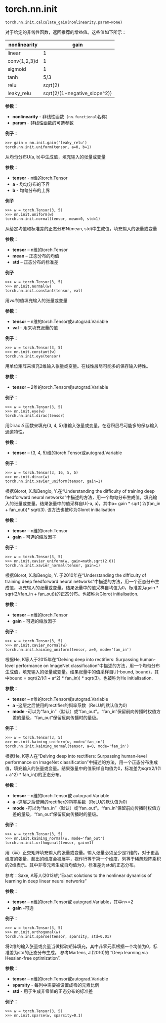 # torch.nn.init

```
torch.nn.init.calculate_gain(nonlinearity,param=None)
```

对于给定的非线性函数，返回推荐的增益值。这些值如下所示：

| nonlinearity | gain                         |
| ------------ | ---------------------------- |
| linear       | 1                            |
| conv{1,2,3}d | 1                            |
| sigmoid      | 1                            |
| tanh         | 5/3                          |
| relu         | sqrt(2)                      |
| leaky_relu   | sqrt(2/(1+negative_slope^2)) |

**参数：**

- **nonlinearity** - 非线性函数（`nn.functional`名称）
- **param** - 非线性函数的可选参数

**例子：**

```
>>> gain = nn.init.gain('leaky_relu')
torch.nn.init.uniform(tensor, a=0, b=1)
```

从均匀分布U(a, b)中生成值，填充输入的张量或变量

**参数：**

- **tensor** - n维的torch.Tensor
- **a** - 均匀分布的下界
- **b** - 均匀分布的上界

**例子**

```
>>> w = torch.Tensor(3, 5)
>>> nn.init.uniform(w)
torch.nn.init.normal(tensor, mean=0, std=1)
```

从给定均值和标准差的正态分布N(mean, std)中生成值，填充输入的张量或变量

**参数：**

- **tensor** – n维的torch.Tensor
- **mean** – 正态分布的均值
- **std** – 正态分布的标准差

**例子**

```
>>> w = torch.Tensor(3, 5)
>>> nn.init.normal(w)
torch.nn.init.constant(tensor, val)
```

用*val*的值填充输入的张量或变量

**参数：**

- **tensor** – n维的torch.Tensor或autograd.Variable
- **val** – 用来填充张量的值

**例子：**

```
>>> w = torch.Tensor(3, 5)
>>> nn.init.constant(w)
torch.nn.init.eye(tensor)
```

用单位矩阵来填充2维输入张量或变量。在线性层尽可能多的保存输入特性。

**参数：**

- **tensor** – 2维的torch.Tensor或autograd.Variable

**例子：**

```
>>> w = torch.Tensor(3, 5)
>>> nn.init.eye(w)
torch.nn.init.dirac(tensor)
```

用Dirac $\delta$ 函数来填充{3, 4, 5}维输入张量或变量。在卷积层尽可能多的保存输入通道特性。

**参数：**

- **tensor** – {3, 4, 5}维的torch.Tensor或autograd.Variable

**例子：**

```
>>> w = torch.Tensor(3, 16, 5, 5)
>>> nn.init.dirac(w)
torch.nn.init.xavier_uniform(tensor, gain=1)
```

根据Glorot, X.和Bengio, Y.在“Understanding the difficulty of training deep feedforward neural networks”中描述的方法，用一个均匀分布生成值，填充输入的张量或变量。结果张量中的值采样自U(-a, a)，其中a= gain * sqrt( 2/(fan_in + fan_out))* sqrt(3). 该方法也被称为Glorot initialisation

**参数：**

- **tensor** – n维的torch.Tensor
- **gain** - 可选的缩放因子

**例子：**

```
>>> w = torch.Tensor(3, 5)
>>> nn.init.xavier_uniform(w, gain=math.sqrt(2.0))
torch.nn.init.xavier_normal(tensor, gain=1)
```

根据Glorot, X.和Bengio, Y. 于2010年在“Understanding the difficulty of training deep feedforward neural networks”中描述的方法，用一个正态分布生成值，填充输入的张量或变量。结果张量中的值采样自均值为0，标准差为gain * sqrt(2/(fan_in + fan_out))的正态分布。也被称为Glorot initialisation.

**参数：**

- **tensor** – n维的torch.Tensor
- **gain** - 可选的缩放因子

**例子：**

```
>>> w = torch.Tensor(3, 5)
>>> nn.init.xavier_normal(w)
torch.nn.init.kaiming_uniform(tensor, a=0, mode='fan_in')
```

根据He, K等人于2015年在“Delving deep into rectifiers: Surpassing human-level performance on ImageNet classification”中描述的方法，用一个均匀分布生成值，填充输入的张量或变量。结果张量中的值采样自U(-bound, bound)，其中bound = sqrt(2/((1 + a^2) * fan_in)) * sqrt(3)。也被称为He initialisation.

**参数：**

- **tensor** – n维的torch.Tensor或autograd.Variable
- **a** -这层之后使用的rectifier的斜率系数（ReLU的默认值为0）
- **mode** -可以为“fan_in”（默认）或“fan_out”。“fan_in”保留前向传播时权值方差的量级，“fan_out”保留反向传播时的量级。

**例子：**

```
>>> w = torch.Tensor(3, 5)
>>> nn.init.kaiming_uniform(w, mode='fan_in')
torch.nn.init.kaiming_normal(tensor, a=0, mode='fan_in')
```

根据He, K等人在“Delving deep into rectifiers: Surpassing human-level performance on ImageNet classification”中描述的方法，用一个正态分布生成值，填充输入的张量或变量。结果张量中的值采样自均值为0，标准差为sqrt(2/((1 + a^2) * fan_in))的正态分布。

**参数：**

- **tensor** – n维的torch.Tensor或 autograd.Variable
- **a** -这层之后使用的rectifier的斜率系数（ReLU的默认值为0）
- **mode** -可以为“fan_in”（默认）或“fan_out”。“fan_in”保留前向传播时权值方差的量级，“fan_out”保留反向传播时的量级。

**例子：**

```
>>> w = torch.Tensor(3, 5)
>>> nn.init.kaiming_normal(w, mode='fan_out')
torch.nn.init.orthogonal(tensor, gain=1)
```

用（半）正交矩阵填充输入的张量或变量。输入张量必须至少是2维的，对于更高维度的张量，超出的维度会被展平，视作行等于第一个维度，列等于稀疏矩阵乘积的2维表示。其中非零元素生成自均值为0，标准差为std的正态分布。

参考：Saxe, A等人(2013)的“Exact solutions to the nonlinear dynamics of learning in deep linear neural networks”

**参数：**

- **tensor** – n维的torch.Tensor或 autograd.Variable，其中n>=2
- **gain** -可选

**例子：**

```
>>> w = torch.Tensor(3, 5)
>>> nn.init.orthogonal(w)
torch.nn.init.sparse(tensor, sparsity, std=0.01)
```

将2维的输入张量或变量当做稀疏矩阵填充，其中非零元素根据一个均值为0，标准差为std的正态分布生成。 参考Martens, J.(2010)的 “Deep learning via Hessian-free optimization”.

**参数：**

- **tensor** – n维的torch.Tensor或autograd.Variable
- **sparsity** - 每列中需要被设置成零的元素比例
- **std** - 用于生成非零值的正态分布的标准差

**例子：**

```
>>> w = torch.Tensor(3, 5)
>>> nn.init.sparse(w, sparsity=0.1)
```